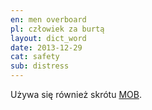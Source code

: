 ```yaml
---
en: men overboard
pl: człowiek za burtą
layout: dict_word
date: 2013-12-29
cat: safety
sub: distress
---
```


Używa się również skrótu [MOB](/dict/MOB.html).

<!-- TODO: uzupełnij -->